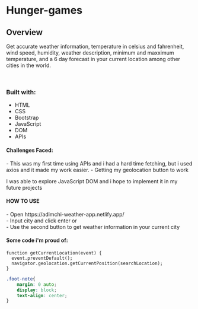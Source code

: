 # Hunger-games
 <h2> Overview</h2>
<p> Get accurate weather information, temperature in celsius and fahrenheit, wind speed, humidity, weather description, minimum and maxximum temperature, and a 6 day forecast in your current location among other cities in the world. </p>
<br>
<h3>Built with:</h3>
<ul>
 <li>HTML</li>
  <li>CSS</li>
  <li>Bootstrap</li>
  <li>JavaScript</li>
 <li>DOM</li>
 <li>APIs</li>
 </ul>
 
<h4>Challenges Faced:</h4>
- This was my first time using APIs and i had a hard time fetching, but i used axios and it made my work easier.
- Getting my geolocation button to work
<p> I was able to explore JavaScript DOM and i hope to implement it in my future projects </p>

<h4> HOW TO USE</h4>
- Open https://adimchi-weather-app.netlify.app/
<br>
- Input city and click enter or

<br>
- Use the second button to get weather information in your current city

<h4> Some code i'm proud of:</h4>


```JS
function getCurrentLocation(event) {
  event.preventDefault();
  navigator.geolocation.getCurrentPosition(searchLocation);
}
```
```CSS
.foot-note{
    margin: 0 auto;
    display: block;
    text-align: center;
}
```



